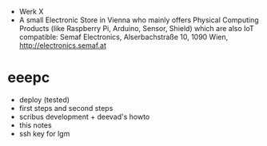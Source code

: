 - Werk X
- A small Electronic Store in Vienna who mainly offers Physical Computing Products (like Raspberry Pi,
Arduino, Sensor, Shield) which are also IoT compatible: Semaf Electronics, Alserbachstraße 10, 1090 Wien, http://electronics.semaf.at

# eeepc

- deploy (tested)
- first steps and second steps
- scribus development + deevad's howto
- this notes
- ssh key for lgm
